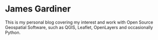 # James Gardiner

This is my personal blog covering my interest and work with Open Source Geospatial Software, such as QGIS, Leaflet, OpenLayers and occasionally Python.
